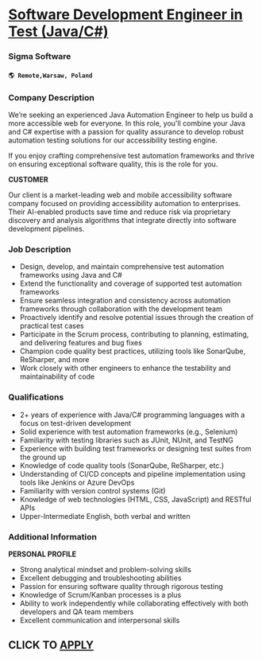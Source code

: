# [Software Development Engineer in Test (Java/C#)](https://www.remotewlb.com/apply/software-development-engineer-in-test-java-c)  
### Sigma Software  
#### `🌎 Remote,Warsaw, Poland`  

### **Company Description**

We’re seeking an experienced Java Automation Engineer to help us build a more accessible web for everyone. In this role, you'll combine your Java and C# expertise with a passion for quality assurance to develop robust automation testing solutions for our accessibility testing engine.

If you enjoy crafting comprehensive test automation frameworks and thrive on ensuring exceptional software quality, this is the role for you.  
  
**CUSTOMER**

Our client is a market-leading web and mobile accessibility software company focused on providing accessibility automation to enterprises. Their AI-enabled products save time and reduce risk via proprietary discovery and analysis algorithms that integrate directly into software development pipelines.

### **Job Description**

  * Design, develop, and maintain comprehensive test automation frameworks using Java and C# 
  * Extend the functionality and coverage of supported test automation frameworks
  * Ensure seamless integration and consistency across automation frameworks through collaboration with the development team
  * Proactively identify and resolve potential issues through the creation of practical test cases
  * Participate in the Scrum process, contributing to planning, estimating, and delivering features and bug fixes
  * Champion code quality best practices, utilizing tools like SonarQube, ReSharper, and more
  * Work closely with other engineers to enhance the testability and maintainability of code

###  **Qualifications**

  * 2+ years of experience with Java/C# programming languages with a focus on test-driven development
  * Solid experience with test automation frameworks (e.g., Selenium)
  * Familiarity with testing libraries such as JUnit, NUnit, and TestNG
  * Experience with building test frameworks or designing test suites from the ground up
  * Knowledge of code quality tools (SonarQube, ReSharper, etc.)
  * Understanding of CI/CD concepts and pipeline implementation using tools like Jenkins or Azure DevOps
  * Familiarity with version control systems (Git)
  * Knowledge of web technologies (HTML, CSS, JavaScript) and RESTful APIs
  * Upper-Intermediate English, both verbal and written

###  **Additional Information**

 **PERSONAL PROFILE**

  * Strong analytical mindset and problem-solving skills
  * Excellent debugging and troubleshooting abilities
  * Passion for ensuring software quality through rigorous testing
  * Knowledge of Scrum/Kanban processes is a plus
  * Ability to work independently while collaborating effectively with both developers and QA team members
  * Excellent communication and interpersonal skills

  
## CLICK TO [APPLY](https://www.remotewlb.com/apply/software-development-engineer-in-test-java-c)

